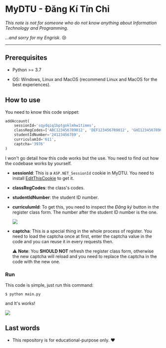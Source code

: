 # MyDTU - Đăng Kí Tín Chỉ

*This note is not for someone who do not know anything about Information Technology and Programming.*

*...and sorry for my Engrisk*. :cry:

------

## Prerequisites

* Python >= 3.7

* OS: Windows, Linux and MacOS (recommend Linux and MacOS for the best experiences).

## How to use

You need to know this code snippet:

```python
addAccount(
    sessionId='sqydqiq1bptgoklmhw1timms',
    classRegCodes=['ABC123456789012', 'DEF123456789012', 'GHI123456789012'],
    studentIdNumber='24123456789',
    curriculumId='611',
    captcha='3976'
)
```

I won't go detail how this code works but the use. You need to find out how the codebase works by yourself.

* **sessionId**: This is a `ASP.NET_SessionId` cookie in MyDTU. You need to install [EditThisCookie](https://chrome.google.com/webstore/detail/editthiscookie/fngmhnnpilhplaeedifhccceomclgfbg) to get it.

* **classRegCodes**: the class's codes.

* **studentIdNumber**: the student ID number.

* **curriculumId**: To get this, you need to inspect the *Đăng ký* button in the register class form. The number after the student ID number is the one.

  ![](imgs/curriculum.jpg)

* **captcha**: This is a special thing in the whole process of register. You need to load the captcha once at first, enter the captcha value in the code and you can reuse it in every requests then.

  :warning: **Note**: You **SHOULD NOT** refresh the register class form, otherwise the new captcha will reload and you need to replace the captcha in the code with the new one.

### Run

This code is simple, just run this command:
```
$ python main.py
```
and It's works!

![](imgs/result.jpg)

## Last words

* This repository is for educational-purpose only. :heart:
